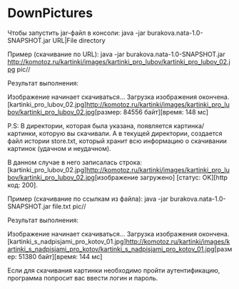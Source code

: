 # DownPictures 
Чтобы запустить jar-файл в консоли: java -jar burakova.nata-1.0-SNAPSHOT.jar URL|File directory

Пример (скачивание по URL):
java -jar burakova.nata-1.0-SNAPSHOT.jar http://komotoz.ru/kartinki/images/kartinki_pro_lubov/kartinki_pro_lubov_02.jpg pic//

Результат выполнения:

Изображение начинает скачиваться...
Загрузка изображения окончена.
[kartinki_pro_lubov_02.jpg]<http://komotoz.ru/kartinki/images/kartinki_pro_lubov/kartinki_pro_lubov_02.jpg>[размер: 84556 байт][время: 148 мс]


P.S:
В директории, которая была указана, появляется картинка/картинки, которую вы скачивали.
А в текущей директории, создается файл истории store.txt, который хранит всю информацию о скачивании картинок (удачном и неудачном).

В данном случае в него записалась строка: [kartinki_pro_lubov_02.jpg]<http://komotoz.ru/kartinki/images/kartinki_pro_lubov/kartinki_pro_lubov_02.jpg>[изображение загружено]
[статус: OK][http код: 200].

Пример (скачивание по ссылкам из файла):
java -jar burakova.nata-1.0-SNAPSHOT.jar file.txt pic//

Результат выполнения:

Изображение начинает скачиваться...
Загрузка изображения окончена.
[kartinki_s_nadpisjami_pro_kotov_01.jpg]<http://komotoz.ru/kartinki/images/kartinki_s_nadpisjami_pro_kotov/kartinki_s_nadpisjami_pro_kotov_01.jpg>[размер: 51380 байт][время: 144 мс]

Если для скачивания картинки необходимо пройти аутентификацию, программа попросит вас ввести логин и пароль.
